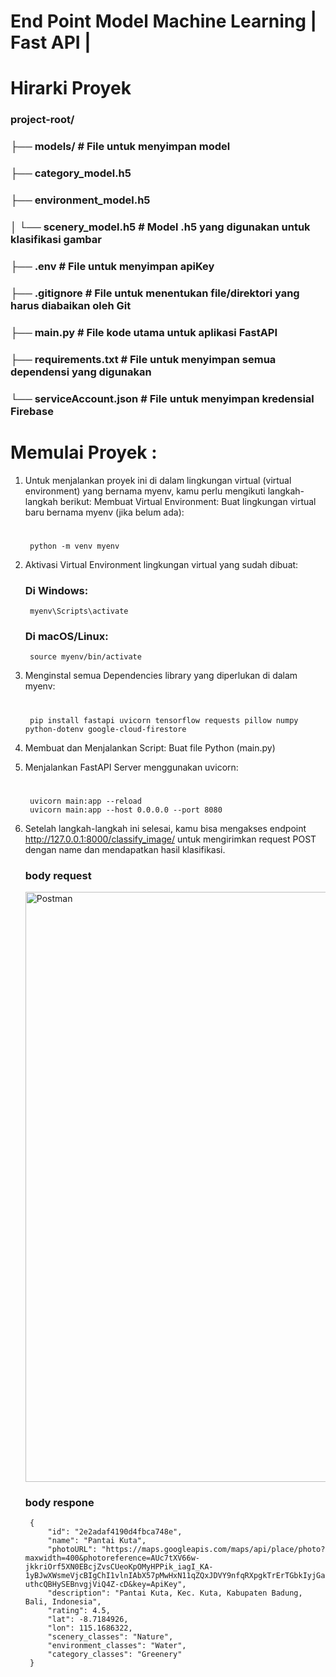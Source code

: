 # End Point Model Machine Learning | Fast API |

# Hirarki Proyek
### project-root/
### ├── models/ # File untuk menyimpan model
###     ├── category_model.h5
###     ├── environment_model.h5
### │   └── scenery_model.h5 # Model .h5 yang digunakan untuk klasifikasi gambar
### ├── .env # File untuk menyimpan apiKey
### ├── .gitignore # File untuk menentukan file/direktori yang harus diabaikan oleh Git 
### ├── main.py # File kode utama untuk aplikasi FastAPI
### ├──  requirements.txt #  File untuk menyimpan semua dependensi yang digunakan
### └── serviceAccount.json # File untuk menyimpan kredensial Firebase

# Memulai Proyek :
1. Untuk menjalankan proyek ini di dalam lingkungan virtual (virtual environment) yang bernama myenv, kamu perlu mengikuti langkah-langkah berikut:
    Membuat Virtual Environment:
    Buat lingkungan virtual baru bernama myenv (jika belum ada):
    #
        python -m venv myenv
2. Aktivasi Virtual Environment lingkungan virtual yang sudah dibuat:
    ### Di Windows:
        myenv\Scripts\activate
    ### Di macOS/Linux:
        source myenv/bin/activate
3. Menginstal semua Dependencies library yang diperlukan di dalam myenv:
    #
        pip install fastapi uvicorn tensorflow requests pillow numpy python-dotenv google-cloud-firestore
4. Membuat dan Menjalankan Script: Buat file Python (main.py)
5. Menjalankan FastAPI Server menggunakan uvicorn:
    #
        uvicorn main:app --reload
        uvicorn main:app --host 0.0.0.0 --port 8080
6. Setelah langkah-langkah ini selesai, kamu bisa mengakses endpoint http://127.0.0.1:8000/classify_image/ untuk mengirimkan request POST dengan name dan mendapatkan hasil klasifikasi.
    ### body request
    <img width="944" alt="Postman" src="https://github.com/B4gasAhmad/Capstone/assets/116440854/95a5b32b-07c1-479c-9d20-2c81523ad92f">
        
    ### body respone
        {
            "id": "2e2adaf4190d4fbca748e",
            "name": "Pantai Kuta",
            "photoURL": "https://maps.googleapis.com/maps/api/place/photo?maxwidth=400&photoreference=AUc7tXV66w-jkkriOrf5XN0EBcjZvsCUeoKpOMyHPPik_iagI_KA-1yBJwXWsmeVjcBIgChI1vlnIAbX57pMwHxN11qZQxJDVY9nfqRXpgkTrErTGbkIyjGauf9aMLeSipo6n56oRaUjK1JrID5ieN204AHG-uthcQBHySEBnvgjViQ4Z-cD&key=ApiKey",
            "description": "Pantai Kuta, Kec. Kuta, Kabupaten Badung, Bali, Indonesia",
            "rating": 4.5,
            "lat": -8.7184926,
            "lon": 115.1686322,
            "scenery_classes": "Nature",
            "environment_classes": "Water",
            "category_classes": "Greenery"
        }
